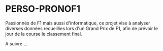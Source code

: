 # PERSO-PRONOF1

Passionnés de F1 mais aussi d'informatique, ce projet vise à analyser diverses données recueillies lors d'un Grand Prix de F1, afin de prévoir le jour de la course le classement final. 

A suivre ...
